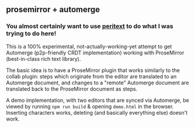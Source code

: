 ## prosemirror + automerge

### You almost certainly want to use [peritext](https://github.com/inkandswitch/peritext) to do what I was trying to do here!

This is a 100% experimental, not-actually-working-yet attempt to get Automerge (p2p-friendly CRDT implementation) working with ProseMirror (best-in-class rich text library).

The basic idea is to have a ProseMirror plugin that works similarly to the collab plugin: steps which originate from the editor are translated to an Automerge document, and changes to a "remote" Automerge document are translated back to the ProseMirror document as steps.

A demo implementation, with two editors that are synced via Automerge, be viewed by running `npm run build` & opening `demo.html` in the browser. Inserting characters works, deleting (and basically everything else) doesn't work.
